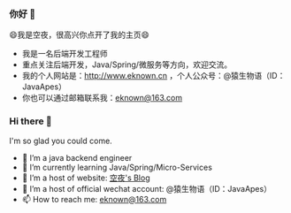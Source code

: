<!--
**eknown/eknown** is a ✨ _special_ ✨ repository because its `README.md` (this file) appears on your GitHub profile.

Here are some ideas to get you started:

- 🔭 I’m currently working on ...
- 🌱 I’m currently learning ...
- 👯 I’m looking to collaborate on ...
- 🤔 I’m looking for help with ...
- 💬 Ask me about ...
- 📫 How to reach me: ...
- 😄 Pronouns: ...
- ⚡ Fun fact: ...

status 使用：[![eknown's github stats](https://github-readme-stats.vercel.app/api?username=laolunsi)](https://github.com/laolunsi)
-->

### 你好 👋

😄我是空夜，很高兴你点开了我的主页😄

- 我是一名后端开发工程师
- 重点关注后端开发，Java/Spring/微服务等方向，欢迎交流。
- 我的个人网站是：http://www.eknown.cn ，个人公众号：@猿生物语（ID：JavaApes）
- 你也可以通过邮箱联系我：eknown@163.com

### Hi there 👋

I'm so glad you could come.

- 🔭 I’m a java backend engineer
- 🌱 I’m currently learning Java/Spring/Micro-Services
- 👯 I’m a host of website: [空夜's Blog](http://www.eknown.cn/)
- 👯 I’m a host of official wechat account: @猿生物语（ID：JavaApes）
- 📫 How to reach me: eknown@163.com

